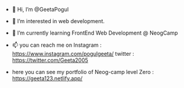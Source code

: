 - 👋 Hi, I’m @GeetaPogul
- 👀 I’m interested in web development.
- 🌱 I’m currently learning FrontEnd Web Development  @ NeogCamp 
- 📫 you can reach me 
on Instagram : https://www.instagram.com/pogulgeeta/
twitter : https://twitter.com/Geeta2005

- here you can see my portfolio of Neog-camp level Zero : https://geeta123.netlify.app/

<!---
GeetaPogul/GeetaPogul is a ✨ special ✨ repository because its `README.md` (this file) appears on your GitHub profile.
You can click the Preview link to take a look at your changes.
--->
